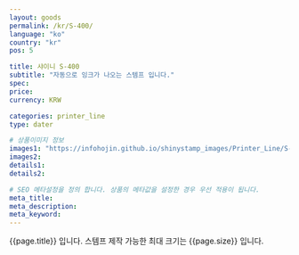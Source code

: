```yaml
---
layout: goods
permalink: /kr/S-400/
language: "ko"
country: "kr"
pos: 5

title: 샤이니 S-400
subtitle: "자동으로 잉크가 나오는 스템프 입니다."
spec: 
price: 
currency: KRW

categories: printer_line
type: dater

# 상품이미지 정보
images1: "https://infohojin.github.io/shinystamp_images/Printer_Line/S-400/S-400_1.jpg"
images2:
details1:
details2:    

# SEO 메타설정을 정의 합니다. 상품의 메타값을 설정한 경우 우선 적용이 됩니다.
meta_title: 
meta_description:
meta_keyword:
---
```


{{page.title}} 입니다. 스템프 제작 가능한 최대 크기는 {{page.size}} 입니다.